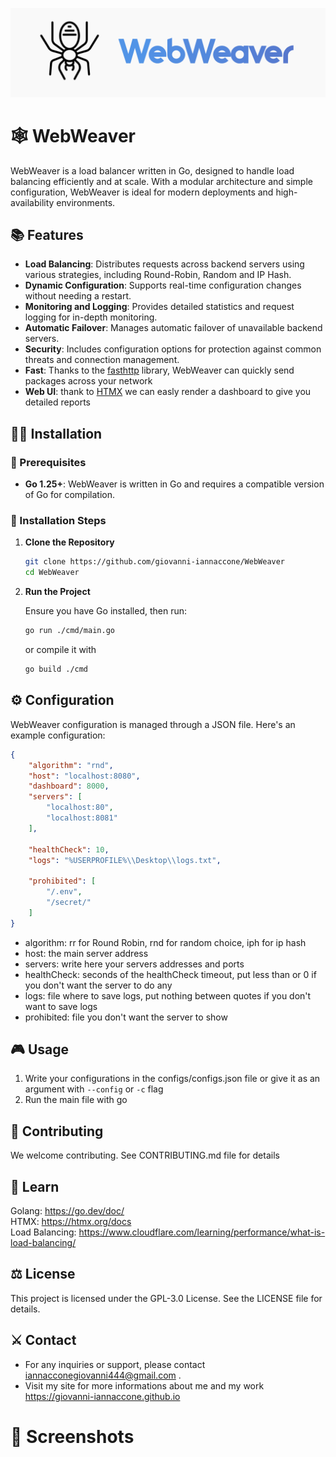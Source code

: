 <img src="assets/logo.png" alt="logo" title="WebWeaver"></img>

# 🕸 WebWeaver

WebWeaver is a load balancer written in Go, designed to handle load balancing efficiently and at scale. With a modular architecture and simple configuration, WebWeaver is ideal for modern deployments and high-availability environments.

## 📚 Features

- **Load Balancing**: Distributes requests across backend servers using various strategies, including Round-Robin, Random and IP Hash.
- **Dynamic Configuration**: Supports real-time configuration changes without needing a restart.
- **Monitoring and Logging**: Provides detailed statistics and request logging for in-depth monitoring.
- **Automatic Failover**: Manages automatic failover of unavailable backend servers.
- **Security**: Includes configuration options for protection against common threats and connection management.
- **Fast**: Thanks to the <a href="https://github.com/valyala/fasthttp">fasthttp</a> library, WebWeaver can quickly send packages across your network
- **Web UI**: thank to <a href="https://htmx.org">HTMX</a> we can easly render a dashboard to give you detailed reports

## 👨‍💻 Installation

### 📜  Prerequisites

- **Go 1.25+**: WebWeaver is written in Go and requires a compatible version of Go for compilation.

### 🧪 Installation Steps
1. **Clone the Repository**

    ```sh
    git clone https://github.com/giovanni-iannaccone/WebWeaver
    cd WebWeaver
    ```

2. **Run the Project**

    Ensure you have Go installed, then run:

    ```sh
    go run ./cmd/main.go
    ```

    or compile it with 
    ```sh
    go build ./cmd
    ```

## ⚙ Configuration

WebWeaver configuration is managed through a JSON file. Here's an example configuration:

```json
{
    "algorithm": "rnd",
    "host": "localhost:8080",
    "dashboard": 8000,
    "servers": [
        "localhost:80",
        "localhost:8081"
    ],
    
    "healthCheck": 10,
    "logs": "%USERPROFILE%\\Desktop\\logs.txt",

    "prohibited": [
        "/.env",
        "/secret/"
    ]
}
```

- algorithm: rr for Round Robin, rnd for random choice, iph for ip hash
- host: the main server address
- servers: write here your servers addresses and ports
- healthCheck:  seconds of the healthCheck timeout, put less than or 0 if you don't want the server to do any
- logs: file where to save logs, put nothing between quotes if you don't want to save logs 
- prohibited: file you don't want the server to show


## 🎮 Usage

1. Write your configurations in the configs/configs.json file or give it as an argument with ```--config``` or  ```-c``` flag
2. Run the main file with go

## 🧩 Contributing
We welcome contributing. See CONTRIBUTING.md file for details

## 🔭 Learn
Golang: https://go.dev/doc/ <br>
HTMX: https://htmx.org/docs <br>
Load Balancing: https://www.cloudflare.com/learning/performance/what-is-load-balancing/


## ⚖ License
This project is licensed under the GPL-3.0 License. See the LICENSE file for details.


## ⚔ Contact
- For any inquiries or support, please contact <a href="mailto:iannacconegiovanni444@gmail.com"> iannacconegiovanni444@gmail.com </a>.
- Visit my site for more informations about me and my work <a href="https://giovanni-iannaccone.gith
ub.io" target=”_blank” rel="noopener noreferrer"> https://giovanni-iannaccone.github.io </a>

# 📸 Screenshots
